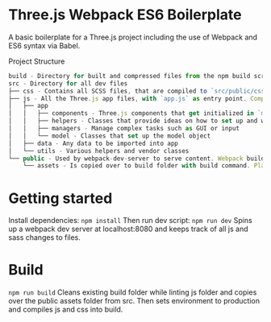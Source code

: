 # Three.js Webpack ES6 Boilerplate

A basic boilerplate for a Three.js project including the use of Webpack and ES6 syntax via Babel.

Project Structure
``` javascript
build - Directory for built and compressed files from the npm build script
src - Directory for all dev files
├── css - Contains all SCSS files, that are compiled to `src/public/css`
├── js - All the Three.js app files, with `app.js` as entry point. Compiled to `src/public/js` with webpack
│   ├── app
│   │   ├── components - Three.js components that get initialized in `main.js`
│   │   ├── helpers - Classes that provide ideas on how to set up and work with defaults
│   │   ├── managers - Manage complex tasks such as GUI or input
│   │   └── model - Classes that set up the model object
│   ├── data - Any data to be imported into app
│   └── utils - Various helpers and vendor classes
└── public - Used by webpack-dev-server to serve content. Webpack builds local dev files here. 
    └── assets - Is copied over to build folder with build command. Place external asset files here.
```

# Getting started
Install dependencies:
`npm install`
Then run dev script:
`npm run dev`
Spins up a webpack dev server at localhost:8080 and keeps track of all js and sass changes to files.

# Build
`npm run build`
Cleans existing build folder while linting js folder and copies over the public assets folder from src. Then sets environment to production and compiles js and css into build.
